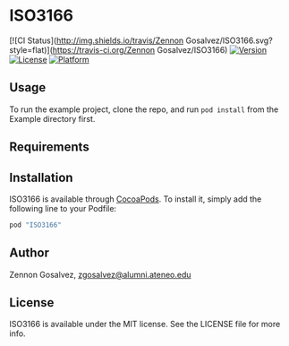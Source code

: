 # ISO3166

[![CI Status](http://img.shields.io/travis/Zennon Gosalvez/ISO3166.svg?style=flat)](https://travis-ci.org/Zennon Gosalvez/ISO3166)
[![Version](https://img.shields.io/cocoapods/v/ISO3166.svg?style=flat)](http://cocoapods.org/pods/ISO3166)
[![License](https://img.shields.io/cocoapods/l/ISO3166.svg?style=flat)](http://cocoapods.org/pods/ISO3166)
[![Platform](https://img.shields.io/cocoapods/p/ISO3166.svg?style=flat)](http://cocoapods.org/pods/ISO3166)

## Usage

To run the example project, clone the repo, and run `pod install` from the Example directory first.

## Requirements

## Installation

ISO3166 is available through [CocoaPods](http://cocoapods.org). To install
it, simply add the following line to your Podfile:

```ruby
pod "ISO3166"
```

## Author

Zennon Gosalvez, zgosalvez@alumni.ateneo.edu

## License

ISO3166 is available under the MIT license. See the LICENSE file for more info.
